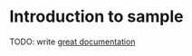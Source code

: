 # Introduction to sample

TODO: write [great documentation](http://jacobian.org/writing/great-documentation/what-to-write/)

